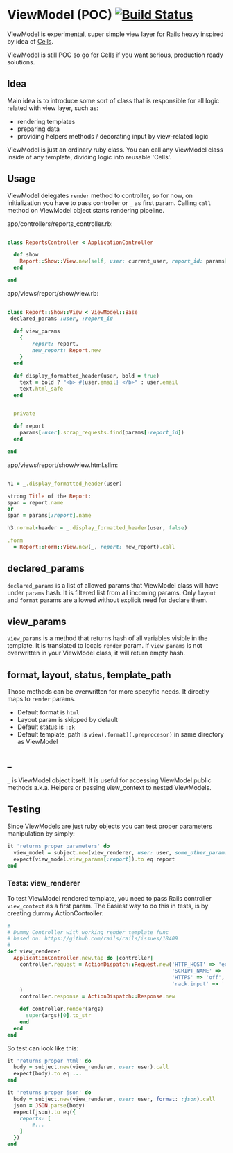 # ViewModel (POC) [![Build Status](https://travis-ci.org/kubenstein/ViewModel.png?branch=master)](https://travis-ci.org/kubenstein/ViewModel)

ViewModel is experimental, super simple view layer for Rails heavy inspired by idea of [Cells](https://github.com/apotonick/cells).

ViewModel is still POC so go for Cells if you want serious, production ready solutions.


## Idea
Main idea is to introduce some sort of class that is responsible for all logic related with view layer, such as:

* rendering templates
* preparing data
* providing helpers methods / decorating input by view-related logic

ViewModel is just an ordinary ruby class. You can call any ViewModel class inside of any template, dividing logic into reusable 'Cells'.

## Usage
ViewModel delegates `render` method to controller, so for now, on initialization you have to pass controller or `_` as first param. Calling `call` method on ViewModel object starts rendering pipeline.

app/controllers/reports_controller.rb:

```ruby

class ReportsController < ApplicationController

  def show
    Report::Show::View.new(self, user: current_user, report_id: params[:id]).call
  end

end


```

app/views/report/show/view.rb:

```ruby

class Report::Show::View < ViewModel::Base
 declared_params :user, :report_id

  def view_params
    {
        report: report,
        new_report: Report.new
    }
  end

  def display_formatted_header(user, bold = true)
    text = bold ? "<b> #{user.email} </b>" : user.email
    text.html_safe
  end


  private

  def report
    params[:user].scrap_requests.find(params[:report_id])
  end

end


```


app/views/report/show/view.html.slim:

```ruby

h1 = _.display_formatted_header(user)

strong Title of the Report:
span = report.name
or
span = params[:report].name

h3.normal-header = _.display_formatted_header(user, false)

.form
  = Report::Form::View.new(_, report: new_report).call


```


## declared_params
`declared_params` is a list of allowed params that ViewModel class will have under `params` hash. It is filtered list from all incoming params. Only `layout` and `format` params are allowed without explicit need for declare them.

## view_params
`view_params` is a method that returns hash of all variables visible in the template. It is translated to locals `render` param.
If `view_params` is not overwritten in your ViewModel class, it will return empty hash.

## format, layout, status, template_path
Those methods can be overwritten for more specyfic needs. It directly maps to `render` params.

- Default format is `html`
- Layout param is skipped by default
- Default status is `:ok`
- Default template_path is `view(.format)(.preprocesor)` in same directory as ViewModel

## _
`_` is ViewModel object itself. It is useful for accessing ViewModel public methods a.k.a. Helpers or passing view_context to nested ViewModels.

## Testing
Since ViewModels are just ruby objects you can test proper parameters manipulation by simply:

```ruby
it 'returns proper parameters' do
  view_model = subject.new(view_renderer, user: user, some_other_param: 1)
  expect(view_model.view_params[:report]).to eq report
end
```

### Tests: view_renderer
To test ViewModel rendered template, you need to pass Rails controller `view_context` as a first param.
The Easiest way to do this in tests, is by creating dummy ActionController:


```ruby
#
# Dummy Controller with working render template func
# based on: https://github.com/rails/rails/issues/18409
#
def view_renderer
  ApplicationController.new.tap do |controller|
    controller.request = ActionDispatch::Request.new('HTTP_HOST' => 'example.com',
                                                     'SCRIPT_NAME' => '',
                                                     'HTTPS' => 'off',
                                                     'rack.input' => ''
    )
    controller.response = ActionDispatch::Response.new

    def controller.render(args)
      super(args)[0].to_str
    end
  end
end

```

So test can look like this:

```ruby
it 'returns proper html' do
  body = subject.new(view_renderer, user: user).call
  expect(body).to eq ...
end

it 'returns proper json' do
  body = subject.new(view_renderer, user: user, format: :json).call
  json = JSON.parse(body)
  expect(json).to eq({
    reports: [
        #...
    ]
  })
end

```


